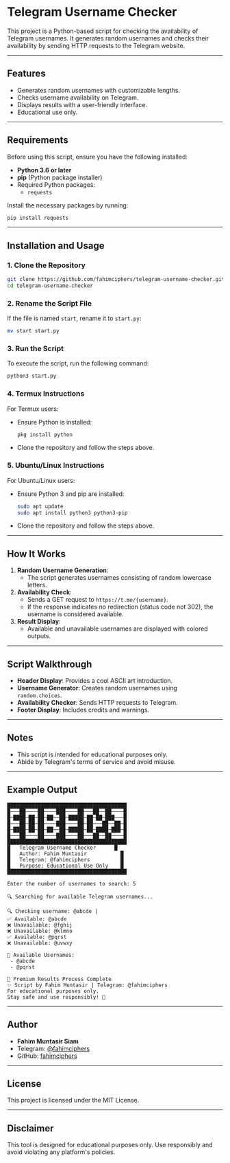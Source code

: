 # Telegram Username Checker

This project is a Python-based script for checking the availability of Telegram usernames. It generates random usernames and checks their availability by sending HTTP requests to the Telegram website.

---

## Features
- Generates random usernames with customizable lengths.
- Checks username availability on Telegram.
- Displays results with a user-friendly interface.
- Educational use only.

---

## Requirements

Before using this script, ensure you have the following installed:

- **Python 3.6 or later**
- **pip** (Python package installer)
- Required Python packages:
  - `requests`

Install the necessary packages by running:
```bash
pip install requests
```

---

## Installation and Usage

### 1. Clone the Repository
```bash
git clone https://github.com/fahimciphers/telegram-username-checker.git
cd telegram-username-checker
```

### 2. Rename the Script File
If the file is named `start`, rename it to `start.py`:
```bash
mv start start.py
```

### 3. Run the Script
To execute the script, run the following command:
```bash
python3 start.py
```

### 4. Termux Instructions
For Termux users:
- Ensure Python is installed:
  ```bash
  pkg install python
  ```
- Clone the repository and follow the steps above.

### 5. Ubuntu/Linux Instructions
For Ubuntu/Linux users:
- Ensure Python 3 and pip are installed:
  ```bash
  sudo apt update
  sudo apt install python3 python3-pip
  ```
- Clone the repository and follow the steps above.

---

## How It Works
1. **Random Username Generation**:
   - The script generates usernames consisting of random lowercase letters.
2. **Availability Check**:
   - Sends a GET request to `https://t.me/{username}`.
   - If the response indicates no redirection (status code not 302), the username is considered available.
3. **Result Display**:
   - Available and unavailable usernames are displayed with colored outputs.

---

## Script Walkthrough
- **Header Display**: Provides a cool ASCII art introduction.
- **Username Generator**: Creates random usernames using `random.choices`.
- **Availability Checker**: Sends HTTP requests to Telegram.
- **Footer Display**: Includes credits and warnings.

---

## Notes
- This script is intended for educational purposes only.
- Abide by Telegram's terms of service and avoid misuse.

---

## Example Output
```plaintext
███████████████████████████████████████
█───██────██────███────██───██──██────█
█─████─██─██─██──██─█████─██─██─███───█
█───██─██─██────███────██─██───██──██─█
█─████─██─██─██──██─█████─██─████─███─█
█───██────██────███────██───██──██────█
███████████████████████████████████████
█   Telegram Username Checker      █
█   Author: Fahim Muntasir           █
█   Telegram: @fahimciphers          █
█   Purpose: Educational Use Only    █
███████████████████████████████████████

Enter the number of usernames to search: 5

🔍 Searching for available Telegram usernames...

🔍 Checking username: @abcde |
✅ Available: @abcde
❌ Unavailable: @fghij
❌ Unavailable: @klmno
✅ Available: @pqrst
❌ Unavailable: @uvwxy

🎉 Available Usernames:
 - @abcde
 - @pqrst

🎉 Premium Results Process Complete
✨ Script by Fahim Muntasir | Telegram: @fahimciphers
For educational purposes only.
Stay safe and use responsibly! 🚀
```

---

## Author
- **Fahim Muntasir Siam**
- Telegram: [@fahimciphers](https://t.me/fahimciphers)
- GitHub: [fahimciphers](https://github.com/fahimciphers)

---

## License
This project is licensed under the MIT License.

---

## Disclaimer
This tool is designed for educational purposes only. Use responsibly and avoid violating any platform's policies.

